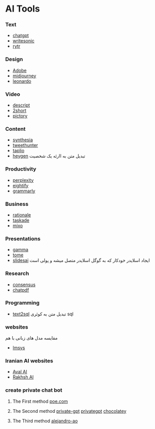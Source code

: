 # AI Tools

### Text

- [chatgpt](https://chatgpt.org)
- [writesonic](https://writesonic.com)
- [rytr](https://rytr.me)

### Design

- [Adobe](https://www.adobe.com/sensei/generative-ai/firefly.html)
- [midjourney](https://www.midjourney.com)
- [leonardo](https://leonardo.ai/)

### Video

- [descript](https://www.descript.com)
- [2short](https://2short.ai)
- [pictory](https://pictory.ai)

### Content
- [synthesia](https://www.synthesia.io)
- [tweethunter](https://tweethunter.io)
- [taplio](https://taplio.com)
- [heygen](https://www.heygen.com) تبدیل متن به اارئه یک شخصیت

### Productivity

- [perplexity](https://www.perplexity.ai)
- [eightify](https://eightify.app)
- [grammarly](https://www.grammarly.com)

### Business
- [rationale](https://rationale.jina.ai)
- [taskade](https://www.taskade.com)
- [mixo](https://www.mixo.io)

### Presentations

- [gamma](https://gamma.ai)
- [tome](https://beta.tome.app)
- [slidesai](https://www.slidesai.io)
  ایجاد اسلایدر خودکار که به گوگل اسلایدر متصل میشه و پولی است

### Research

- [consensus](https://consensus.app)
- [chatpdf](https://www.chatpdf.com)

### Programming
- [text2sql](https://www.text2sql.ai/app)
  تبدیل متن به کوئری sql 

### websites
مقایسه مدل های زبانی با هم
- [lmsys](https://arena.lmsys.org)

### Iranian AI websites
- [Aval AI](https://avalai.ir)
- [Rakhsh AI](https://rakhshai.com)


### create private chat bot
1. The First method
[poe.com](https://poe.com/create_bot)

2. The Second method
[private-gpt](https://github.com/zylon-ai/private-gpt)
[privategpt](https://docs.privategpt.dev/installation/getting-started/main-concepts)
[chocolatey](https://chocolatey.org/install)

2. The Third method
[alejandro-ao](https://github.com/alejandro-ao/ask-multiple-pdfs)
